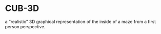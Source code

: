 # CUB-3D

a “realistic” 3D graphical
representation of the inside of a maze from a
first person perspective.
